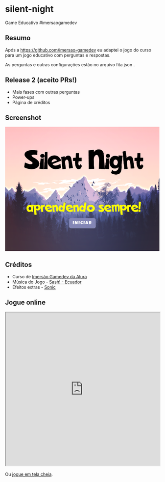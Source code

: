 
# silent-night

Game Educativo #imersaogamedev

## Resumo

Após a https://github.com/imersao-gamedev eu adaptei o jogo do curso para um jogo educativo com perguntas e respostas.

As perguntas e outras configurações estão no arquivo fita.json .

## Release 2 (aceito PRs!)

* Mais fases com outras perguntas
* Power-ups
* Página de créditos

## Screenshot

![Screenshot 1](doc1.png)

## Créditos

* Curso de [Imersão Gamedev da Alura](https://www.alura.com.br/imersao-gamedev-javascript)
* Música do Jogo - [Sash! - Ecuador](https://youtu.be/9cQlVww0zKo)
* Efeitos extras - [Sonic](https://www.101soundboards.com/boards/10990-sonic-the-hedgehog-sounds)

## Jogue online

<iframe src="https://editor.p5js.org/boaglio/embed/qndtI9nTY" width="100%" height="500"></iframe>

Ou [jogue em tela cheia](https://editor.p5js.org/boaglio/full/qndtI9nTY).